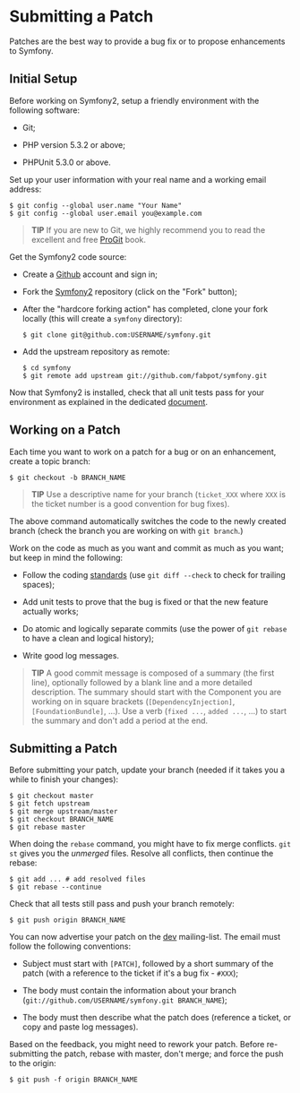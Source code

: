 Submitting a Patch
==================

Patches are the best way to provide a bug fix or to propose enhancements to
Symfony.

Initial Setup
-------------

Before working on Symfony2, setup a friendly environment with the following
software:

 * Git;

 * PHP version 5.3.2 or above;

 * PHPUnit 5.3.0 or above.

Set up your user information with your real name and a working email address:

    $ git config --global user.name "Your Name"
    $ git config --global user.email you@example.com

>**TIP**
>If you are new to Git, we highly recommend you to read the excellent and free
>[ProGit][1] book.

Get the Symfony2 code source:

  * Create a [Github][2] account and sign in;

  * Fork the [Symfony2][3] repository (click on the "Fork" button);

  * After the "hardcore forking action" has completed, clone your fork locally
    (this will create a `symfony` directory):

        $ git clone git@github.com:USERNAME/symfony.git

  * Add the upstream repository as remote:

        $ cd symfony
        $ git remote add upstream git://github.com/fabpot/symfony.git

Now that Symfony2 is installed, check that all unit tests pass for your
environment as explained in the dedicated [document][4].

Working on a Patch
------------------

Each time you want to work on a patch for a bug or on an enhancement, create a
topic branch:

    $ git checkout -b BRANCH_NAME

>**TIP**
>Use a descriptive name for your branch (`ticket_XXX` where `XXX` is the ticket
>number is a good convention for bug fixes).

The above command automatically switches the code to the newly created branch
(check the branch you are working on with `git branch`.)

Work on the code as much as you want and commit as much as you want; but keep
in mind the following:

  * Follow the coding [standards][5] (use `git diff --check` to check for
    trailing spaces);

  * Add unit tests to prove that the bug is fixed or that the new feature
    actually works;

  * Do atomic and logically separate commits (use the power of `git rebase` to
    have a clean and logical history);

  * Write good log messages.

>**TIP**
>A good commit message is composed of a summary (the first line), optionally
>followed by a blank line and a more detailed description. The summary should
>start with the Component you are working on in square brackets
>(`[DependencyInjection]`, `[FoundationBundle]`, ...). Use a verb (`fixed ...`,
>`added ...`, ...) to start the summary and don't add a period at the end.

Submitting a Patch
------------------

Before submitting your patch, update your branch (needed if it takes you a
while to finish your changes):

    $ git checkout master
    $ git fetch upstream
    $ git merge upstream/master
    $ git checkout BRANCH_NAME
    $ git rebase master

When doing the `rebase` command, you might have to fix merge conflicts. `git
st` gives you the *unmerged* files. Resolve all conflicts, then continue the
rebase:

    $ git add ... # add resolved files
    $ git rebase --continue

Check that all tests still pass and push your branch remotely:

    $ git push origin BRANCH_NAME

You can now advertise your patch on the [dev][6] mailing-list. The email must
follow the following conventions:

  * Subject must start with `[PATCH]`, followed by a short summary of the
    patch (with a reference to the ticket if it's a bug fix - `#XXX`);

  * The body must contain the information about your branch
    (`git://github.com/USERNAME/symfony.git BRANCH_NAME`);

  * The body must then describe what the patch does (reference a ticket, or
    copy and paste log messages).

Based on the feedback, you might need to rework your patch. Before
re-submitting the patch, rebase with master, don't merge; and force the push
to the origin:

    $ git push -f origin BRANCH_NAME

[1]: http://progit.org/
[2]: https://github.com/signup/free
[3]: http://www.github.com/fabpot/symfony
[4]: http://www.symfony-reloaded.org/contributing/Code/Tests
[5]: http://www.symfony-reloaded.org/contributing/Code/Standards
[6]: http://groups.google.com/group/symfony-devs
